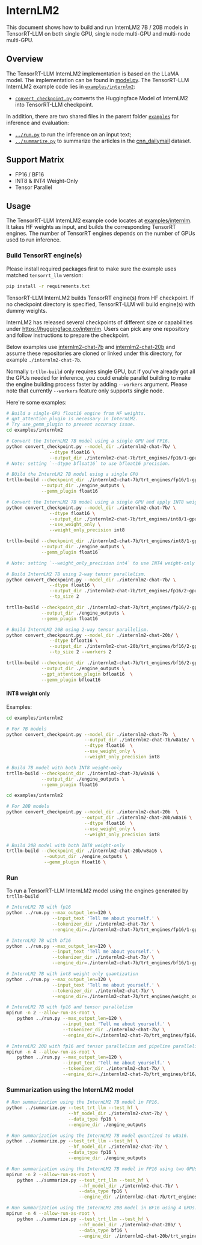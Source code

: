 # InternLM2

This document shows how to build and run InternLM2 7B / 20B models in TensorRT-LLM on both single GPU, single node multi-GPU and multi-node multi-GPU.

## Overview

The TensorRT-LLM InternLM2 implementation is based on the LLaMA model. The implementation can
be found in [model.py](../../tensorrt_llm/models/llama/model.py).
The TensorRT-LLM InternLM2 example code lies in [`examples/internlm2`](./):

* [`convert_checkpoint.py`](./convert_checkpoint.py) converts the Huggingface Model of InternLM2 into TensorRT-LLM checkpoint.


In addition, there are two shared files in the parent folder [`examples`](../) for inference and evaluation:

* [`../run.py`](../run.py) to run the inference on an input text;
* [`../summarize.py`](../summarize.py) to summarize the articles in the [cnn_dailymail](https://huggingface.co/datasets/cnn_dailymail) dataset.

## Support Matrix
  * FP16 / BF16
  * INT8 & INT4 Weight-Only
  * Tensor Parallel

## Usage

The TensorRT-LLM InternLM2 example code locates at [examples/internlm](./). It takes HF weights as input, and builds the corresponding TensorRT engines. The number of TensorRT engines depends on the number of GPUs used to run inference.

### Build TensorRT engine(s)

Please install required packages first to make sure the example uses matched `tensorrt_llm` version:

```bash
pip install -r requirements.txt
```

TensorRT-LLM InternLM2 builds TensorRT engine(s) from HF checkpoint. If no checkpoint directory is specified, TensorRT-LLM will build engine(s) with dummy weights.

InternLM2 has released several checkpoints of different size or capabilities under https://huggingface.co/internlm. Users can pick any one repository and follow instructions to prepare the checkpoint.

Below examples use [internlm2-chat-7b](https://huggingface.co/internlm/internlm2-chat-7b) and [internlm2-chat-20b](https://huggingface.co/internlm/internlm2-chat-20b) and assume these repositories are cloned or linked under this directory, for example `./internlm2-chat-7b`.

Normally `trtllm-build` only requires single GPU, but if you've already got all the GPUs needed for inference, you could enable parallel building to make the engine building process faster by adding `--workers` argument. Please note that currently `--workers` feature only supports single node.

Here're some examples:

```bash
# Build a single-GPU float16 engine from HF weights.
# gpt_attention_plugin is necessary in InternLM2.
# Try use_gemm_plugin to prevent accuracy issue.
cd examples/internlm2

# Convert the InternLM2 7B model using a single GPU and FP16.
python convert_checkpoint.py --model_dir ./internlm2-chat-7b/ \
                --dtype float16 \
                --output_dir ./internlm2-chat-7b/trt_engines/fp16/1-gpu/
# Note: setting `--dtype bfloat16` to use bfloat16 precision.

# BUild the InternLM2 7B model using a single GPU
trtllm-build --checkpoint_dir ./internlm2-chat-7b/trt_engines/fp16/1-gpu/ \
             --output_dir ./engine_outputs \
             --gemm_plugin float16

# Convert the InternLM2 7B model using a single GPU and apply INT8 weight-only quantization..
python convert_checkpoint.py --model_dir ./internlm2-chat-7b/ \
                --dtype float16 \
                --output_dir ./internlm2-chat-7b/trt_engines/int8/1-gpu/ \
                --use_weight_only \
                --weight_only_precision int8

trtllm-build --checkpoint_dir ./internlm2-chat-7b/trt_engines/int8/1-gpu/ \
             --output_dir ./engine_outputs \
             --gemm_plugin float16

# Note: setting `--weight_only_precision int4` to use INT4 weight-only quantization

# Build InternLM2 7B using 2-way tensor parallelism.
python convert_checkpoint.py --model_dir ./internlm2-chat-7b/ \
                --dtype float16 \
                --output_dir ./internlm2-chat-7b/trt_engines/fp16/2-gpu/ \
                --tp_size 2

trtllm-build --checkpoint_dir ./internlm2-chat-7b/trt_engines/fp16/2-gpu/ \
             --output_dir ./engine_outputs \
             --gemm_plugin float16

# Build InternLM2 20B using 2-way tensor parallelism.
python convert_checkpoint.py --model_dir ./internlm2-chat-20b/ \
                --dtype bfloat16 \
                --output_dir ./internlm2-chat-20b/trt_engines/bf16/2-gpu/ \
                --tp_size 2 --workers 2

trtllm-build --checkpoint_dir ./internlm2-chat-7b/trt_engines/bf16/2-gpu/ \
             --output_dir ./engine_outputs \
             --gpt_attention_plugin bfloat16  \
             --gemm_plugin bfloat16
```

#### INT8 weight only

Examples:

```bash
cd examples/internlm2

# For 7B models
python convert_checkpoint.py --model_dir ./internlm2-chat-7b  \
                             --output_dir ./internlm2-chat-7b/w8a16/ \
                             --dtype float16  \
                             --use_weight_only \
                             --weight_only_precision int8

# Build 7B model with both INT8 weight-only
trtllm-build --checkpoint_dir ./internlm2-chat-7b/w8a16 \
             --output_dir ./engine_outputs \
             --gemm_plugin float16
```


```bash
cd examples/internlm2

# For 20B models
python convert_checkpoint.py --model_dir ./internlm2-chat-20b  \
                            --output_dir ./internlm2-chat-20b/w8a16 \
                             --dtype float16  \
                             --use_weight_only \
                             --weight_only_precision int8

# Build 20B model with both INT8 weight-only
trtllm-build --checkpoint_dir ./internlm2-chat-20b/w8a16 \
              --output_dir ./engine_outputs \
              --gemm_plugin float16 \
```

### Run

To run a TensorRT-LLM InternLM2 model using the engines generated by `trtllm-build`

```bash
# InternLM2 7B with fp16
python ../run.py --max_output_len=120 \
                 --input_text 'Tell me about yourself.' \
                 --tokenizer_dir ./internlm2-chat-7b/ \
                 --engine_dir=./internlm2-chat-7b/trt_engines/fp16/1-gpu/

# InternLM2 7B with bf16
python ../run.py --max_output_len=120 \
                 --input_text 'Tell me about yourself.' \
                 --tokenizer_dir ./internlm2-chat-7b/ \
                 --engine_dir=./internlm2-chat-7b/trt_engines/bf16/1-gpu/

# InternLM2 7B with int8 weight only quantization
python ../run.py --max_output_len=120 \
                 --input_text 'Tell me about yourself.' \
                 --tokenizer_dir ./internlm2-chat-7b/ \
                 --engine_dir=./internlm2-chat-7b/trt_engines/weight_only/1-gpu/

# InternLM2 7B with fp16 and tensor parallelism
mpirun -n 2 --allow-run-as-root \
    python ../run.py --max_output_len=120 \
                     --input_text 'Tell me about yourself.' \
                     --tokenizer_dir ./internlm2-chat-7b/ \
                     --engine_dir=./internlm2-chat-7b/trt_engines/fp16/2-gpu/

# InternLM2 20B with fp16 and tensor parallelism and pipeline parallelism
mpirun -n 4 --allow-run-as-root \
    python ../run.py --max_output_len=120 \
                     --input_text 'Tell me about yourself.' \
                     --tokenizer_dir ./internlm2-chat-7b/ \
                     --engine_dir=./internlm2-chat-7b/trt_engines/bf16/4-gpu/
```

### Summarization using the InternLM2 model

```bash
# Run summarization using the InternLM2 7B model in FP16.
python ../summarize.py --test_trt_llm --test_hf \
                       --hf_model_dir ./internlm2-chat-7b/ \
                       --data_type fp16 \
                       --engine_dir ./engine_outputs

# Run summarization using the InternLM2 7B model quantized to w8a16.
python ../summarize.py --test_trt_llm --test_hf \
                       --hf_model_dir ./internlm2-chat-7b/ \
                       --data_type fp16 \
                       --engine_dir ./engine_outputs

# Run summarization using the InternLM2 7B model in FP16 using two GPUs.
mpirun -n 2 --allow-run-as-root \
    python ../summarize.py --test_trt_llm --test_hf \
                           --hf_model_dir ./internlm2-chat-7b/ \
                           --data_type fp16 \
                           --engine_dir ./internlm2-chat-7b/trt_engines/fp16/2-gpu/

# Run summarization using the InternLM2 20B model in BF16 using 4 GPUs.
mpirun -n 4 --allow-run-as-root \
    python ../summarize.py --test_trt_llm --test_hf \
                           --hf_model_dir ./internlm2-chat-20b/ \
                           --data_type bf16 \
                           --engine_dir ./internlm2-chat-20b/trt_engines/bf16/4-gpu/
```
